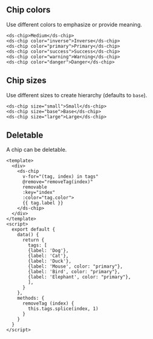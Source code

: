 ## Chip colors

Use different colors to emphasize or provide meaning.

```
<ds-chip>Medium</ds-chip>
<ds-chip color="inverse">Inverse</ds-chip>
<ds-chip color="primary">Primary</ds-chip>
<ds-chip color="success">Success</ds-chip>
<ds-chip color="warning">Warning</ds-chip>
<ds-chip color="danger">Danger</ds-chip>
```

## Chip sizes

Use different sizes to create hierarchy (defaults to `base`).

```
<ds-chip size="small">Small</ds-chip>
<ds-chip size="base">Base</ds-chip>
<ds-chip size="large">Large</ds-chip>
```

## Deletable

A chip can be deletable.

```
<template>
  <div>
    <ds-chip
      v-for="(tag, index) in tags"
      @remove="removeTag(index)"
      removable
      :key="index"
      :color="tag.color">
      {{ tag.label }}
    </ds-chip>
  </div>
</template>
<script>
  export default {
    data() {
      return {
        tags: [
        {label: 'Dog'},
        {label: 'Cat'},
        {label: 'Duck'},
        {label: 'Mouse', color: "primary"},
        {label: 'Bird', color: "primary"},
        {label: 'Elephant', color: "primary"},
        ],
      }
    },
    methods: {
      removeTag (index) {
        this.tags.splice(index, 1)
      }
    }
  }
</script>
```
